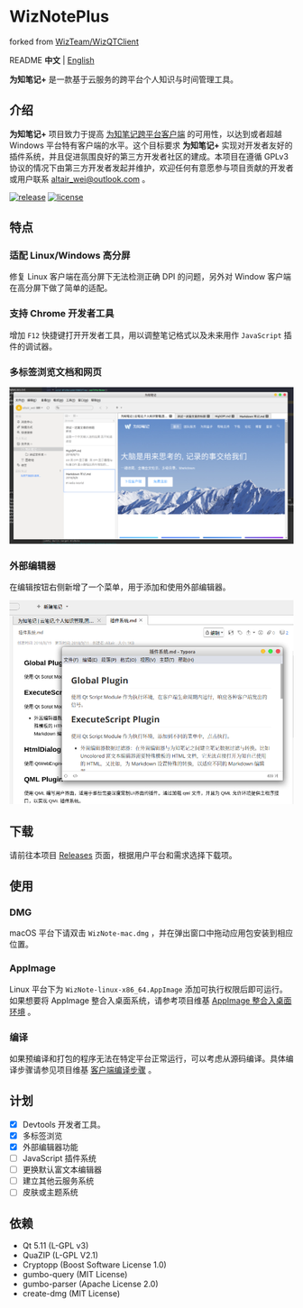 # WizNotePlus

forked from [WizTeam/WizQTClient](https://github.com/WizTeam/WizQTClient)

README **中文** | [English](doc/README-en.md)

**为知笔记+** 是一款基于云服务的跨平台个人知识与时间管理工具。

## 介绍

**为知笔记+** 项目致力于提高 [为知笔记跨平台客户端](https://github.com/WizTeam/WizQTClient) 的可用性，以达到或者超越 Windows 平台特有客户端的水平。这个目标要求 **为知笔记+** 实现对开发者友好的插件系统，并且促进氛围良好的第三方开发者社区的建成。本项目在遵循 GPLv3 协议的情况下由第三方开发者发起并维护，欢迎任何有意愿参与项目贡献的开发者或用户联系 altair_wei@outlook.com 。

[![release](https://img.shields.io/badge/release-v2.7.3-green.svg)](https://github.com/altairwei/WizNotePlus/releases) [![license](https://img.shields.io/badge/license-GPLv3-green.svg)](https://github.com/altairwei/WizNotePlus/blob/master/LICENSE)

## 特点

### 适配 Linux/Windows 高分屏

修复 Linux 客户端在高分屏下无法检测正确 DPI 的问题，另外对 Window 客户端在高分屏下做了简单的适配。

### 支持 Chrome 开发者工具

增加 `F12` 快捷键打开开发者工具，用以调整笔记格式以及未来用作 `JavaScript` 插件的调试器。

### 多标签浏览文档和网页

![tabViewer](doc/images/tabViewer.png?raw=true)

### 外部编辑器

在编辑按钮右侧新增了一个菜单，用于添加和使用外部编辑器。

![extenalEditor](doc/images/external_editor.png?raw=true)

## 下载

请前往本项目 [Releases](https://github.com/altairwei/WizNotePlus/releases) 页面，根据用户平台和需求选择下载项。

## 使用

### DMG

macOS 平台下请双击 `WizNote-mac.dmg` ，并在弹出窗口中拖动应用包安装到相应位置。

### AppImage

Linux 平台下为 `WizNote-linux-x86_64.AppImage` 添加可执行权限后即可运行。如果想要将 AppImage 整合入桌面系统，请参考项目维基 [AppImage 整合入桌面环境](https://github.com/altairwei/WizNotePlus/wiki/AppImage%E6%95%B4%E5%90%88%E5%85%A5%E6%A1%8C%E9%9D%A2%E7%8E%AF%E5%A2%83) 。

### 编译

如果预编译和打包的程序无法在特定平台正常运行，可以考虑从源码编译。具体编译步骤请参见项目维基 [客户端编译步骤](https://github.com/altairwei/WizNotePlus/wiki/%E5%AE%A2%E6%88%B7%E7%AB%AF%E7%BC%96%E8%AF%91%E6%AD%A5%E9%AA%A4) 。

## 计划

- [x] Devtools 开发者工具。
- [x] 多标签浏览
- [x] 外部编辑器功能
- [ ] JavaScript 插件系统
- [ ] 更换默认富文本编辑器
- [ ] 建立其他云服务系统
- [ ] 皮肤或主题系统

## 依赖

- Qt 5.11 (L-GPL v3)
- QuaZIP (L-GPL V2.1)
- Cryptopp (Boost Software License 1.0)
- gumbo-query (MIT License)
- gumbo-parser (Apache License 2.0)
- create-dmg (MIT License)
